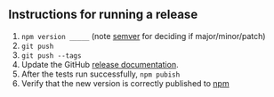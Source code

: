 ## Instructions for running a release

1. `npm version _____` (note [semver](https://semver.org/) for deciding if major/minor/patch)
2. `git push`
3. `git push --tags`
4. Update the GitHub [release documentation](https://github.com/Esri/generator-esri-appbuilder-js/releases).
5. After the tests run successfully, `npm pubish`
6. Verify that the new version is correctly published to [npm](https://www.npmjs.com/package/generator-esri-appbuilder-js)
